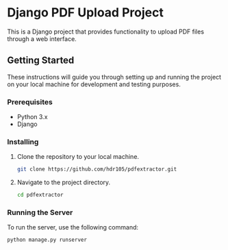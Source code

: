 # Django PDF Upload Project

This is a Django project that provides functionality to upload PDF files through a web interface.

## Getting Started

These instructions will guide you through setting up and running the project on your local machine for development and testing purposes.

### Prerequisites

- Python 3.x
- Django

### Installing

1. Clone the repository to your local machine.

    ```sh
    git clone https://github.com/hdr105/pdfextractor.git
    ```

2. Navigate to the project directory.

    ```sh
    cd pdfextractor
    ```

### Running the Server

To run the server, use the following command:

```sh
python manage.py runserver
